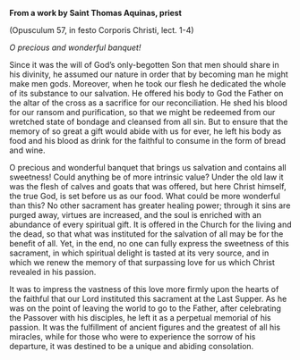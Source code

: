 

**From a work by Saint Thomas Aquinas, priest**

(Opusculum 57, in festo Corporis Christi, lect. 1-4)

_O precious and wonderful banquet!_

Since it was the will of God’s only-begotten Son that men should share in his divinity, he assumed our nature in order that by becoming man he might make men gods. Moreover, when he took our flesh he dedicated the whole of its substance to our salvation. He offered his body to God the Father on the altar of the cross as a sacrifice for our reconciliation. He shed his blood for our ransom and purification, so that we might be redeemed from our wretched state of bondage and cleansed from all sin. But to ensure that the memory of so great a gift would abide with us for ever, he left his body as food and his blood as drink for the faithful to consume in the form of bread and wine.

O precious and wonderful banquet that brings us salvation and contains all sweetness! Could anything be of more intrinsic value? Under the old law it was the flesh of calves and goats that was offered, but here Christ himself, the true God, is set before us as our food. What could be more wonderful than this? No other sacrament has greater healing power; through it sins are purged away, virtues are increased, and the soul is enriched with an abundance of every spiritual gift. It is offered in the Church for the living and the dead, so that what was instituted for the salvation of all may be for the benefit of all. Yet, in the end, no one can fully express the sweetness of this sacrament, in which spiritual delight is tasted at its very source, and in which we renew the memory of that surpassing love for us which Christ revealed in his passion.

It was to impress the vastness of this love more firmly upon the hearts of the faithful that our Lord instituted this sacrament at the Last Supper. As he was on the point of leaving the world to go to the Father, after celebrating the Passover with his disciples, he left it as a perpetual memorial of his passion. It was the fulfillment of ancient figures and the greatest of all his miracles, while for those who were to experience the sorrow of his departure, it was destined to be a unique and abiding consolation.

